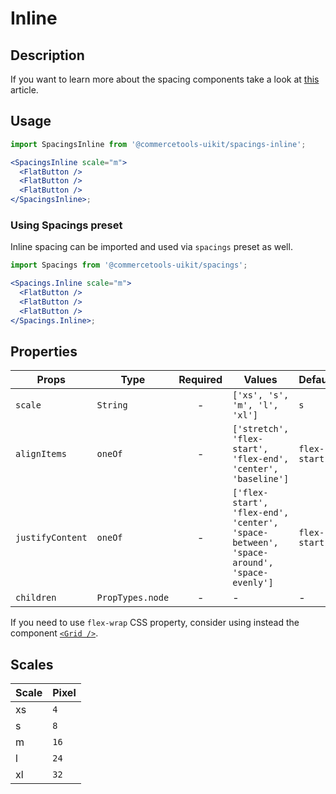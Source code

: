 # Inline

## Description

If you want to learn more about the spacing components take a look at
[this](https://medium.com/eightshapes-llc/space-in-design-systems-188bcbae0d62)
article.

## Usage

```jsx
import SpacingsInline from '@commercetools-uikit/spacings-inline';

<SpacingsInline scale="m">
  <FlatButton />
  <FlatButton />
  <FlatButton />
</SpacingsInline>;
```

### Using Spacings preset

Inline spacing can be imported and used via `spacings` preset as well.

```jsx
import Spacings from '@commercetools-uikit/spacings';

<Spacings.Inline scale="m">
  <FlatButton />
  <FlatButton />
  <FlatButton />
</Spacings.Inline>;
```

## Properties

| Props            | Type             | Required | Values                                                                                  | Default      |
| ---------------- | ---------------- | :------: | --------------------------------------------------------------------------------------- | ------------ |
| `scale`          | `String`         |    -     | `['xs', 's', 'm', 'l', 'xl']`                                                           | `s`          |
| `alignItems`     | `oneOf`          |    -     | `['stretch', 'flex-start', 'flex-end', 'center', 'baseline']`                           | `flex-start` |
| `justifyContent` | `oneOf`          |    -     | `['flex-start', 'flex-end', 'center', 'space-between', 'space-around', 'space-evenly']` | `flex-start` |
| `children`       | `PropTypes.node` |    -     | -                                                                                       | -            |

If you need to use `flex-wrap` CSS property, consider using instead the component [`<Grid />`](https://uikit.commercetools.com/?path=/story/components-grid--grid).

## Scales

| Scale | Pixel |
| :---- | :---- |
| xs    | `4`   |
| s     | `8`   |
| m     | `16`  |
| l     | `24`  |
| xl    | `32`  |
